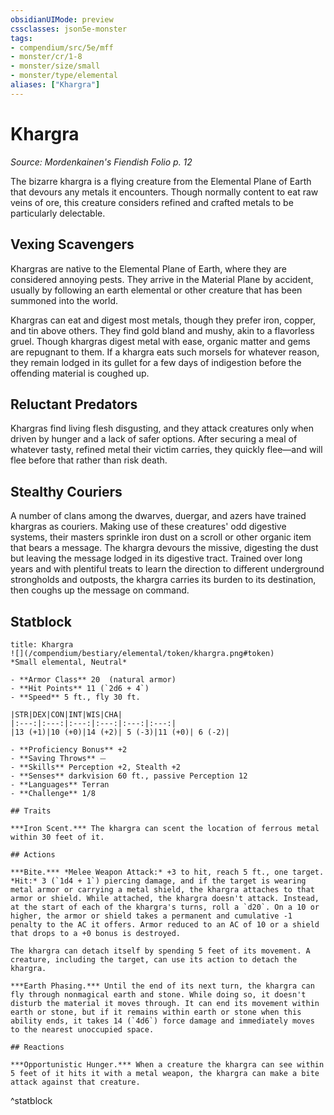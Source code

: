 ```yaml
---
obsidianUIMode: preview
cssclasses: json5e-monster
tags:
- compendium/src/5e/mff
- monster/cr/1-8
- monster/size/small
- monster/type/elemental
aliases: ["Khargra"]
---
```

# Khargra
*Source: Mordenkainen's Fiendish Folio p. 12*  

The bizarre khargra is a flying creature from the Elemental Plane of Earth that devours any metals it encounters. Though normally content to eat raw veins of ore, this creature considers refined and crafted metals to be particularly delectable.

## Vexing Scavengers

Khargras are native to the Elemental Plane of Earth, where they are considered annoying pests. They arrive in the Material Plane by accident, usually by following an earth elemental or other creature that has been summoned into the world.

Khargras can eat and digest most metals, though they prefer iron, copper, and tin above others. They find gold bland and mushy, akin to a flavorless gruel. Though khargras digest metal with ease, organic matter and gems are repugnant to them. If a khargra eats such morsels for whatever reason, they remain lodged in its gullet for a few days of indigestion before the offending material is coughed up.

## Reluctant Predators

Khargras find living flesh disgusting, and they attack creatures only when driven by hunger and a lack of safer options. After securing a meal of whatever tasty, refined metal their victim carries, they quickly flee—and will flee before that rather than risk death.

## Stealthy Couriers

A number of clans among the dwarves, duergar, and azers have trained khargras as couriers. Making use of these creatures' odd digestive systems, their masters sprinkle iron dust on a scroll or other organic item that bears a message. The khargra devours the missive, digesting the dust but leaving the message lodged in its digestive tract. Trained over long years and with plentiful treats to learn the direction to different underground strongholds and outposts, the khargra carries its burden to its destination, then coughs up the message on command.

## Statblock

```ad-statblock
title: Khargra
![](/compendium/bestiary/elemental/token/khargra.png#token)
*Small elemental, Neutral*

- **Armor Class** 20  (natural armor)
- **Hit Points** 11 (`2d6 + 4`)
- **Speed** 5 ft., fly 30 ft.

|STR|DEX|CON|INT|WIS|CHA|
|:---:|:---:|:---:|:---:|:---:|:---:|
|13 (+1)|10 (+0)|14 (+2)| 5 (-3)|11 (+0)| 6 (-2)|

- **Proficiency Bonus** +2
- **Saving Throws** ⏤
- **Skills** Perception +2, Stealth +2
- **Senses** darkvision 60 ft., passive Perception 12
- **Languages** Terran
- **Challenge** 1/8

## Traits

***Iron Scent.*** The khargra can scent the location of ferrous metal within 30 feet of it.

## Actions

***Bite.*** *Melee Weapon Attack:* +3 to hit, reach 5 ft., one target. *Hit:* 3 (`1d4 + 1`) piercing damage, and if the target is wearing metal armor or carrying a metal shield, the khargra attaches to that armor or shield. While attached, the khargra doesn't attack. Instead, at the start of each of the khargra's turns, roll a `d20`. On a 10 or higher, the armor or shield takes a permanent and cumulative -1 penalty to the AC it offers. Armor reduced to an AC of 10 or a shield that drops to a +0 bonus is destroyed.

The khargra can detach itself by spending 5 feet of its movement. A creature, including the target, can use its action to detach the khargra.

***Earth Phasing.*** Until the end of its next turn, the khargra can fly through nonmagical earth and stone. While doing so, it doesn't disturb the material it moves through. It can end its movement within earth or stone, but if it remains within earth or stone when this ability ends, it takes 14 (`4d6`) force damage and immediately moves to the nearest unoccupied space.

## Reactions

***Opportunistic Hunger.*** When a creature the khargra can see within 5 feet of it hits it with a metal weapon, the khargra can make a bite attack against that creature.
```
^statblock